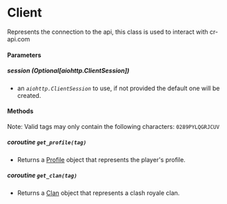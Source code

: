 # Client
Represents the connection to the api, this class is used to interact with cr-api.com
          
#### Parameters 

##### **session** (*Optional[aiohttp.ClientSession]*) 
  - an *`aiohttp.ClientSession`* to use, if not provided the default one will be created. 

#### Methods
Note: Valid tags may only contain the following characters: `0289PYLQGRJCUV`

##### *coroutine* **`get_profile(tag)`** 
- Returns a [Profile](#profile) object that represents the player's profile. 

##### *coroutine* **`get_clan(tag)`** 
- Returns a [Clan](#clan) object that represents a clash royale clan.




